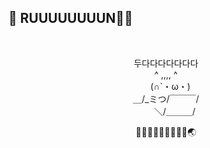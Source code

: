 ## 🐢 RUUUUUUUUN🐸🍀

<div align=center>
<br>


두다다다다다다다<br>
    ^ ,,,, ^ <br>
　(∩`・ω・)<br>
＿/_ミつ/￣￣￣/<br>
　　＼/＿＿＿/





🐸💧🍃🐢💤💙🍀🐳🌊🌏
 </div> 
 

 
